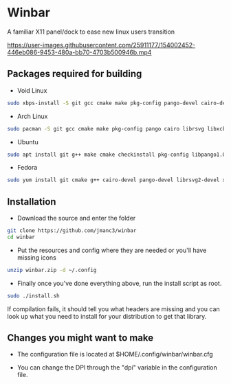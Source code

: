 # Winbar

A familiar X11 panel/dock to ease new linux users transition

https://user-images.githubusercontent.com/25911177/154002452-446eb086-9453-480a-bb70-4703b500946b.mp4

## Packages required for building

* Void Linux

```bash
sudo xbps-install -S git gcc cmake make pkg-config pango-devel cairo-devel librsvg-devel libxcb-devel xcb-util-devel pulseaudio-devel xcb-util-wm-devel libxkbcommon-devel libxkbcommon-x11 libconfig++-devel xcb-util-keysyms-devel xcb-util-image-devel xcb-util-cursor-devel dbus-devel fontconfig-devel alsa-lib-devel papirus-icon-theme lxappearance unzip
```

* Arch Linux

```bash
sudo pacman -S git gcc cmake make pkg-config pango cairo librsvg libxcb xcb-util pulseaudio xcb-util-wm libxkbcommon libxkbcommon-x11 libconfig xcb-util-keysyms xcb-util-image xcb-util-cursor dbus fontconfig alsa-lib papirus-icon-theme lxappearance unzip
```

* Ubuntu

```bash
sudo apt install git g++ make cmake checkinstall pkg-config libpango1.0-dev libcairo2-dev librsvg2-dev libxcb1-dev libxcb-util-dev libpulse-dev libxkbcommon-dev libxkbcommon-x11-dev libconfig++-dev libxcb-keysyms1-dev libxcb-image0-dev papirus-icon-theme lxappearance unzip libxcb-randr0-dev libxcb-record0-dev libxcb-ewmh-dev libxcb-icccm4-dev libx11-xcb-dev libxcb-cursor-dev libdbus-1-dev libfontconfig1-dev libasound2-dev
```

* Fedora

```bash
sudo yum install git cmake g++ cairo-devel pango-devel librsvg2-devel xcb-util-devel pulseaudio-libs-devel xcb-util-wm-devel libxkbcommon-x11-devel libconfig-devel xcb-util-cursor-devel dbus-devel fontconfig-devel xcb-util-keysyms-devel alsa-lib-devel
```

## Installation

* Download the source and enter the folder

```bash
git clone https://github.com/jmanc3/winbar
cd winbar
```

* Put the resources and config where they are needed or you'll have missing icons

```bash
unzip winbar.zip -d ~/.config
```

* Finally once you've done everything above, run the install script as root.

```bash
sudo ./install.sh
``` 

If compilation fails, it should tell you what headers are missing and you can look up what you need to install for your
distribution to get that library.

## Changes you might want to make

* The configuration file is located at $HOME/.config/winbar/winbar.cfg

* You can change the DPI through the "dpi" variable in the configuration file.
